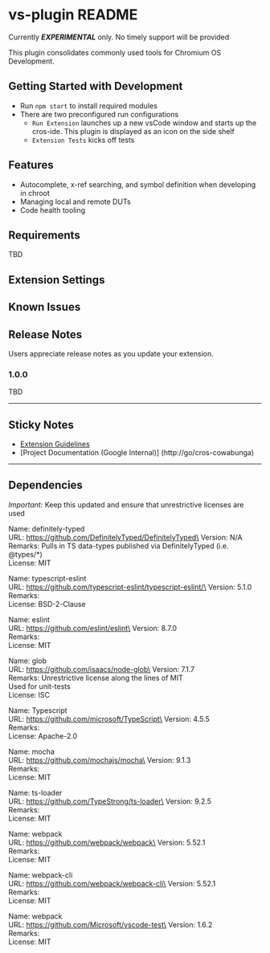 # vs-plugin README

Currently ***EXPERIMENTAL*** only. No timely support will be provided

This plugin consolidates commonly used tools for Chromium OS Development.

## Getting Started with Development

* Run `npm start` to install required modules
* There are two preconfigured run configurations
  * `Run Extension` launches up a new vsCode window and starts up the cros-ide. This plugin is displayed as an icon on the side shelf
  * `Extension Tests` kicks off tests

## Features

* Autocomplete, x-ref searching, and symbol definition when developing in chroot
* Managing local and remote DUTs
* Code health tooling

## Requirements

TBD

## Extension Settings

## Known Issues


## Release Notes

Users appreciate release notes as you update your extension.

### 1.0.0

TBD

-----------------------------------------------------------------------------------------------------------
## Sticky Notes

* [Extension Guidelines](https://code.visualstudio.com/api/references/extension-guidelines)
* [Project Documentation (Google Internal)]
(http://go/cros-cowabunga)

-----------------------------------------------------------------------------------------------------------
## Dependencies

*Important:* Keep this updated and ensure that unrestrictive
licenses are used

Name: definitely-typed\
URL: https://github.com/DefinitelyTyped/DefinitelyTyped\
Version: N/A\
Remarks: Pulls in TS data-types published via DefinitelyTyped (i.e. @types/*)\
License: MIT

Name: typescript-eslint\
URL: https://github.com/typescript-eslint/typescript-eslint/\
Version: 5.1.0\
Remarks:\
License: BSD-2-Clause

Name: eslint\
URL: https://github.com/eslint/eslint\
Version: 8.7.0\
Remarks:\
License: MIT

Name: glob\
URL: https://github.com/isaacs/node-glob\
Version: 7.1.7\
Remarks: Unrestrictive license along the lines of MIT\
Used for unit-tests\
License: ISC

Name: Typescript\
URL: https://github.com/microsoft/TypeScript\
Version: 4.5.5\
Remarks:\
License: Apache-2.0

Name: mocha\
URL: https://github.com/mochajs/mocha\
Version: 9.1.3\
Remarks:\
License: MIT

Name: ts-loader\
URL: https://github.com/TypeStrong/ts-loader\
Version: 9.2.5\
Remarks:\
License: MIT

Name: webpack\
URL: https://github.com/webpack/webpack\
Version: 5.52.1\
Remarks:\
License: MIT

Name: webpack-cli\
URL: https://github.com/webpack/webpack-cli\
Version: 5.52.1\
Remarks:\
License: MIT

Name: webpack\
URL: https://github.com/Microsoft/vscode-test\
Version: 1.6.2\
Remarks:\
License: MIT
